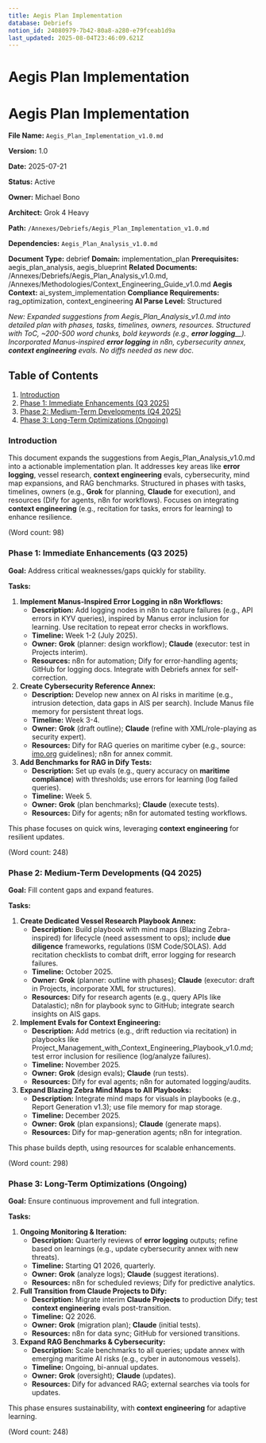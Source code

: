 ```yaml
---
title: Aegis Plan Implementation
database: Debriefs
notion_id: 24080979-7b42-80a8-a280-e79fceab1d9a
last_updated: 2025-08-04T23:46:09.621Z
---
```


# Aegis Plan Implementation


# Aegis Plan Implementation


**File Name:** `Aegis_Plan_Implementation_v1.0.md`


**Version:** 1.0


**Date:** 2025-07-21


**Status:** Active


**Owner:** Michael Bono


**Architect:** Grok 4 Heavy


**Path:** `/Annexes/Debriefs/Aegis_Plan_Implementation_v1.0.md`


**Dependencies:** `Aegis_Plan_Analysis_v1.0.md`


**Document Type:** debrief
**Domain:** implementation_plan
**Prerequisites:** aegis_plan_analysis, aegis_blueprint
**Related Documents:** /Annexes/Debriefs/Aegis_Plan_Analysis_v1.0.md, /Annexes/Methodologies/Context_Engineering_Guide_v1.0.md
**Aegis Context:** ai_system_implementation
**Compliance Requirements:** rag_optimization, context_engineering
**AI Parse Level:** Structured


_New: Expanded suggestions from Aegis_Plan_Analysis_v1.0.md into detailed plan with phases, tasks, timelines, owners, resources. Structured with ToC, ~200-500 word chunks, bold keywords (e.g.,_ _**error logging**__). Incorporated Manus-inspired_ _**error logging**_ _in n8n, cybersecurity annex,_ _**context engineering**_ _evals. No diffs needed as new doc._


## Table of Contents

1. [Introduction](https://www.notion.so/238809797b4280eb8ebedc8831cecb0d?v=238809797b428016b5d0000c8a271427&p=240809797b4280a8a280e79fceab1d9a&pm=s#introduction)
2. [Phase 1: Immediate Enhancements (Q3 2025)](https://www.notion.so/238809797b4280eb8ebedc8831cecb0d?v=238809797b428016b5d0000c8a271427&p=240809797b4280a8a280e79fceab1d9a&pm=s#phase-1-immediate-enhancements-q3-2025)
3. [Phase 2: Medium-Term Developments (Q4 2025)](https://www.notion.so/238809797b4280eb8ebedc8831cecb0d?v=238809797b428016b5d0000c8a271427&p=240809797b4280a8a280e79fceab1d9a&pm=s#phase-2-medium-term-developments-q4-2025)
4. [Phase 3: Long-Term Optimizations (Ongoing)](https://www.notion.so/238809797b4280eb8ebedc8831cecb0d?v=238809797b428016b5d0000c8a271427&p=240809797b4280a8a280e79fceab1d9a&pm=s#phase-3-long-term-optimizations-ongoing)

### Introduction


This document expands the suggestions from Aegis_Plan_Analysis_v1.0.md into a actionable implementation plan. It addresses key areas like **error logging**, vessel research, **context engineering** evals, cybersecurity, mind map expansions, and RAG benchmarks. Structured in phases with tasks, timelines, owners (e.g., **Grok** for planning, **Claude** for execution), and resources (Dify for agents, n8n for workflows). Focuses on integrating **context engineering** (e.g., recitation for tasks, errors for learning) to enhance resilience.


(Word count: 98)


### Phase 1: Immediate Enhancements (Q3 2025)


**Goal:** Address critical weaknesses/gaps quickly for stability.


**Tasks:**

1. **Implement Manus-Inspired Error Logging in n8n Workflows:**
    - **Description:** Add logging nodes in n8n to capture failures (e.g., API errors in KYV queries), inspired by Manus error inclusion for learning. Use recitation to repeat error checks in workflows.
    - **Timeline:** Week 1-2 (July 2025).
    - **Owner:** **Grok** (planner: design workflow); **Claude** (executor: test in Projects interim).
    - **Resources:** n8n for automation; Dify for error-handling agents; GitHub for logging docs. Integrate with Debriefs annex for self-correction.
2. **Create Cybersecurity Reference Annex:**
    - **Description:** Develop new annex on AI risks in maritime (e.g., intrusion detection, data gaps in AIS per search). Include Manus file memory for persistent threat logs.
    - **Timeline:** Week 3-4.
    - **Owner:** **Grok** (draft outline); **Claude** (refine with XML/role-playing as security expert).
    - **Resources:** Dify for RAG queries on maritime cyber (e.g., source: [imo.org](http://imo.org/) guidelines); n8n for annex commit.
3. **Add Benchmarks for RAG in Dify Tests:**
    - **Description:** Set up evals (e.g., query accuracy on **maritime compliance**) with thresholds; use errors for learning (log failed queries).
    - **Timeline:** Week 5.
    - **Owner:** **Grok** (plan benchmarks); **Claude** (execute tests).
    - **Resources:** Dify for agents; n8n for automated testing workflows.

This phase focuses on quick wins, leveraging **context engineering** for resilient updates.


(Word count: 248)


### Phase 2: Medium-Term Developments (Q4 2025)


**Goal:** Fill content gaps and expand features.


**Tasks:**

1. **Create Dedicated Vessel Research Playbook Annex:**
    - **Description:** Build playbook with mind maps (Blazing Zebra-inspired) for lifecycle (need assessment to ops); include **due diligence** frameworks, regulations (ISM Code/SOLAS). Add recitation checklists to combat drift, error logging for research failures.
    - **Timeline:** October 2025.
    - **Owner:** **Grok** (planner: outline with phases); **Claude** (executor: draft in Projects, incorporate XML for structures).
    - **Resources:** Dify for research agents (e.g., query APIs like Datalastic); n8n for playbook sync to GitHub; integrate search insights on AIS gaps.
2. **Implement Evals for Context Engineering:**
    - **Description:** Add metrics (e.g., drift reduction via recitation) in playbooks like Project_Management_with_Context_Engineering_Playbook_v1.0.md; test error inclusion for resilience (log/analyze failures).
    - **Timeline:** November 2025.
    - **Owner:** **Grok** (design evals); **Claude** (run tests).
    - **Resources:** Dify for eval agents; n8n for automated logging/audits.
3. **Expand Blazing Zebra Mind Maps to All Playbooks:**
    - **Description:** Integrate mind maps for visuals in playbooks (e.g., Report Generation v1.3); use file memory for map storage.
    - **Timeline:** December 2025.
    - **Owner:** **Grok** (plan expansions); **Claude** (generate maps).
    - **Resources:** Dify for map-generation agents; n8n for integration.

This phase builds depth, using resources for scalable enhancements.


(Word count: 298)


### Phase 3: Long-Term Optimizations (Ongoing)


**Goal:** Ensure continuous improvement and full integration.


**Tasks:**

1. **Ongoing Monitoring & Iteration:**
    - **Description:** Quarterly reviews of **error logging** outputs; refine based on learnings (e.g., update cybersecurity annex with new threats).
    - **Timeline:** Starting Q1 2026, quarterly.
    - **Owner:** **Grok** (analyze logs); **Claude** (suggest iterations).
    - **Resources:** n8n for scheduled reviews; Dify for predictive analytics.
2. **Full Transition from Claude Projects to Dify:**
    - **Description:** Migrate interim **Claude Projects** to production Dify; test **context engineering** evals post-transition.
    - **Timeline:** Q2 2026.
    - **Owner:** **Grok** (migration plan); **Claude** (initial tests).
    - **Resources:** n8n for data sync; GitHub for versioned transitions.
3. **Expand RAG Benchmarks & Cybersecurity:**
    - **Description:** Scale benchmarks to all queries; update annex with emerging maritime AI risks (e.g., cyber in autonomous vessels).
    - **Timeline:** Ongoing, bi-annual updates.
    - **Owner:** **Grok** (oversight); **Claude** (updates).
    - **Resources:** Dify for advanced RAG; external searches via tools for updates.

This phase ensures sustainability, with **context engineering** for adaptive learning.


(Word count: 248)

